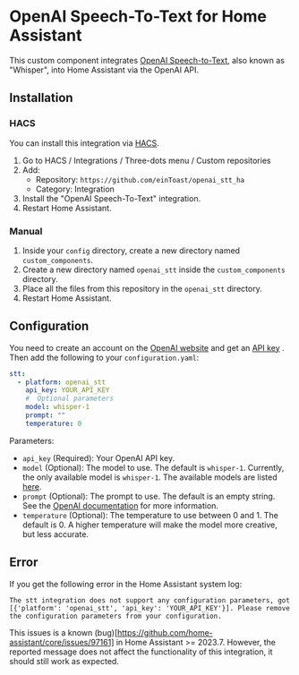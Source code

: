 # OpenAI Speech-To-Text for Home Assistant

This custom component integrates [OpenAI Speech-to-Text](https://www.openai.com/speech-to-text), also known as "Whisper", into Home Assistant via the OpenAI API.

## Installation

### HACS

You can install this integration via [HACS](https://hacs.xyz/).

1. Go to HACS / Integrations / Three-dots menu / Custom repositories
2. Add:
   - Repository: `https://github.com/einToast/openai_stt_ha`
   - Category: Integration
3. Install the "OpenAI Speech-To-Text" integration.
4. Restart Home Assistant.

### Manual

1. Inside your `config` directory, create a new directory named `custom_components`.
2. Create a new directory named `openai_stt` inside the `custom_components` directory.
3. Place all the files from this repository in the `openai_stt` directory.
4. Restart Home Assistant.

## Configuration

You need to create an account on the [OpenAI website](https://platform.openai.com/signup) and get an [API key](https://platform.openai.com/api-keys) .
Then add the following to your `configuration.yaml`:

```yaml
stt:
  - platform: openai_stt
    api_key: YOUR_API_KEY
    #  Optional parameters
    model: whisper-1
    prompt: ""
    temperature: 0
```

Parameters:

- `api_key` (Required): Your OpenAI API key.
- `model` (Optional): The model to use. The default is `whisper-1`. Currently, the only available model is `whisper-1`. The available models are listed [here](https://platform.openai.com/docs/models/whisper).
- `prompt` (Optional): The prompt to use. The default is an empty string. See the [OpenAI documentation](https://platform.openai.com/docs/guides/speech-to-text/prompting) for more information.
- `temperature` (Optional): The temperature to use between 0 and 1. The default is 0. A higher temperature will make the model more creative, but less accurate.

## Error

If you get the following error in the Home Assistant system log:

```
The stt integration does not support any configuration parameters, got [{'platform': 'openai_stt', 'api_key': 'YOUR_API_KEY'}]. Please remove the configuration parameters from your configuration.
```

This issues is a known (bug)[https://github.com/home-assistant/core/issues/97161] in Home Assistant >= 2023.7. However, the reported message does not affect the functionality of this integration, it should still work as expected.